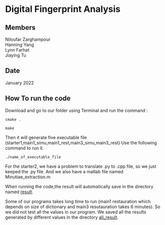 
# Digital Fingerprint Analysis


## Members
Niloufar Zarghampour <br />
Hanning Yang <br />
Lynn Farhat <br />
Jiaying Tu

## Date
January 2022

## How To run the code
Download and go to our folder using Terminal and run the command :
```
cmake . 
```
```
make
```
Then it will generate five executable file (starter1,main1_simu,main1_rest,main3_simu,main3_rest)
Use the following command to run it.
```
./name_of_executable_file
```

For the starter2, we have a problem to translate .py to .cpp file, so we just keeped the .py file. And we also have a matlab file named Minutiae_extraction.m

When running the code,the result will automatically save in the directory named [result](result).

Some of our programs takes long time to run (main1 restauration which depends on size of dictionary and main3 resutauration takes 6 minutes). So we did not test all the values in our program. We saved all the results generated by different values in the directory [all_result](all_result).
